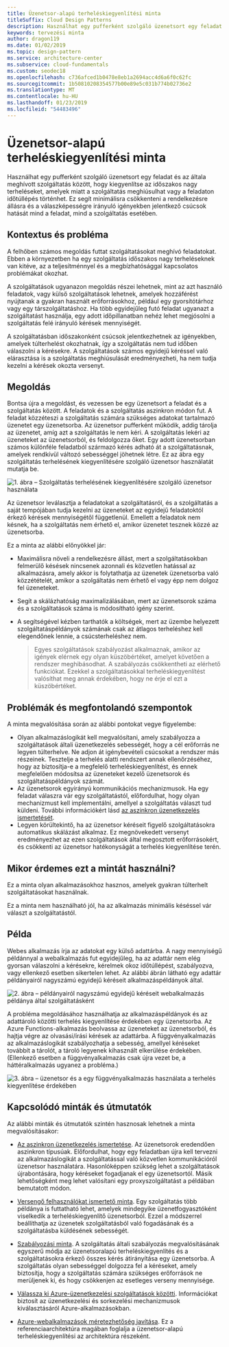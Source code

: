 ```yaml
---
title: Üzenetsor-alapú terheléskiegyenlítési minta
titleSuffix: Cloud Design Patterns
description: Használhat egy pufferként szolgáló üzenetsort egy feladat és az általa meghívott szolgáltatás között, hogy kiegyenlítse az időszakos nagy terheléseket.
keywords: tervezési minta
author: dragon119
ms.date: 01/02/2019
ms.topic: design-pattern
ms.service: architecture-center
ms.subservice: cloud-fundamentals
ms.custom: seodec18
ms.openlocfilehash: c736afced1b0478e8eb1a2694acc4d6a6f0c62fc
ms.sourcegitcommit: 1b50810208354577b00e89e5c031b774b02736e2
ms.translationtype: MT
ms.contentlocale: hu-HU
ms.lasthandoff: 01/23/2019
ms.locfileid: "54483496"
---
```

# <a name="queue-based-load-leveling-pattern"></a>Üzenetsor-alapú terheléskiegyenlítési minta

Használhat egy pufferként szolgáló üzenetsort egy feladat és az általa meghívott szolgáltatás között, hogy kiegyenlítse az időszakos nagy terheléseket, amelyek miatt a szolgáltatás meghiúsulhat vagy a feladaton időtúllépés történhet. Ez segít minimálisra csökkenteni a rendelkezésre állásra és a válaszképességre irányuló igényekben jelentkező csúcsok hatását mind a feladat, mind a szolgáltatás esetében.

## <a name="context-and-problem"></a>Kontextus és probléma

A felhőben számos megoldás futtat szolgáltatásokat meghívó feladatokat. Ebben a környezetben ha egy szolgáltatás időszakos nagy terheléseknek van kitéve, az a teljesítménnyel és a megbízhatósággal kapcsolatos problémákat okozhat.

A szolgáltatások ugyanazon megoldás részei lehetnek, mint az azt használó feladatok, vagy külső szolgáltatások lehetnek, amelyek hozzáférést nyújtanak a gyakran használt erőforrásokhoz, például egy gyorsítótárhoz vagy egy társzolgáltatáshoz. Ha több egyidejűleg futó feladat ugyanazt a szolgáltatást használja, egy adott időpillanatban nehéz lehet megjósolni a szolgáltatás felé irányuló kérések mennyiségét.

A szolgáltatásban időszakonként csúcsok jelentkezhetnek az igényekben, amelyek túlterhelést okozhatnak, így a szolgáltatás nem tud időben válaszolni a kérésekre. A szolgáltatások számos egyidejű kéréssel való elárasztása is a szolgáltatás meghiúsulását eredményezheti, ha nem tudja kezelni a kérések okozta versenyt.

## <a name="solution"></a>Megoldás

Bontsa újra a megoldást, és vezessen be egy üzenetsort a feladat és a szolgáltatás között. A feladatok és a szolgáltatás aszinkron módon fut. A feladat közzéteszi a szolgáltatás számára szükséges adatokat tartalmazó üzenetet egy üzenetsorba. Az üzenetsor pufferként működik, addig tárolja az üzenetet, amíg azt a szolgáltatás le nem kéri. A szolgáltatás lekéri az üzeneteket az üzenetsorból, és feldolgozza őket. Egy adott üzenetsorban számos különféle feladatból származó kérés adható át a szolgáltatásnak, amelyek rendkívül változó sebességgel jöhetnek létre. Ez az ábra egy szolgáltatás terhelésének kiegyenlítésére szolgáló üzenetsor használatát mutatja be.

![1. ábra – Szolgáltatás terhelésének kiegyenlítésére szolgáló üzenetsor használata](./_images/queue-based-load-leveling-pattern.png)

Az üzenetsor leválasztja a feladatokat a szolgáltatásról, és a szolgáltatás a saját tempójában tudja kezelni az üzeneteket az egyidejű feladatoktól érkező kérések mennyiségétől függetlenül. Emellett a feladatok nem késnek, ha a szolgáltatás nem érhető el, amikor üzenetet tesznek közzé az üzenetsorba.

Ez a minta az alábbi előnyökkel jár:

- Maximálisra növeli a rendelkezésre állást, mert a szolgáltatásokban felmerülő késések nincsenek azonnali és közvetlen hatással az alkalmazásra, amely akkor is folytathatja az üzenetek üzenetsorba való közzétételét, amikor a szolgáltatás nem érhető el vagy épp nem dolgoz fel üzeneteket.
- Segít a skálázhatóság maximalizálásában, mert az üzenetsorok száma és a szolgáltatások száma is módosítható igény szerint.
- A segítségével kézben tarthatók a költségek, mert az üzembe helyezett szolgáltatáspéldányok számának csak az átlagos terheléshez kell elegendőnek lennie, a csúcsterheléshez nem.

    >  Egyes szolgáltatások szabályozást alkalmaznak, amikor az igények elérnek egy olyan küszöbértéket, amelyet követően a rendszer meghibásodhat. A szabályozás csökkentheti az elérhető funkciókat. Ezekkel a szolgáltatásokkal terheléskiegyenlítést valósíthat meg annak érdekében, hogy ne érje el ezt a küszöbértéket.

## <a name="issues-and-considerations"></a>Problémák és megfontolandó szempontok

A minta megvalósítása során az alábbi pontokat vegye figyelembe:

- Olyan alkalmazáslogikát kell megvalósítani, amely szabályozza a szolgáltatások általi üzenetkezelés sebességét, hogy a cél erőforrás ne legyen túlterhelve. Ne adjon át igénybevételi csúcsokat a rendszer más részeinek. Tesztelje a terhelés alatti rendszert annak ellenőrzéséhez, hogy az biztosítja-e a megfelelő terheléskiegyenlítést, és ennek megfelelően módosítsa az üzeneteket kezelő üzenetsorok és szolgáltatáspéldányok számát.
- Az üzenetsorok egyirányú kommunikációs mechanizmusok. Ha egy feladat válaszra vár egy szolgáltatástól, előfordulhat, hogy olyan mechanizmust kell implementálni, amellyel a szolgáltatás választ tud küldeni. További információkért lásd [az aszinkron üzenetkezelés ismertetését](https://msdn.microsoft.com/library/dn589781.aspx).
- Legyen körültekintő, ha az üzenetsor kéréseit figyelő szolgáltatásokra automatikus skálázást alkalmaz. Ez megnövekedett versenyt eredményezhet az ezen szolgáltatások által megosztott erőforrásokért, és csökkenti az üzenetsor hatékonyságát a terhelés kiegyenlítése terén.

## <a name="when-to-use-this-pattern"></a>Mikor érdemes ezt a mintát használni?

Ez a minta olyan alkalmazásokhoz hasznos, amelyek gyakran túlterhelt szolgáltatásokat használnak.

Ez a minta nem használható jól, ha az alkalmazás minimális késéssel vár választ a szolgáltatástól.

## <a name="example"></a>Példa

Webes alkalmazás írja az adatokat egy külső adattárba. A nagy mennyiségű példánnyal a webalkalmazás fut egyidejűleg, ha az adattár nem elég gyorsan válaszolni a kérésekre, kérelmek okoz időtúllépést, szabályozva, vagy ellenkező esetben sikertelen lehet. Az alábbi ábrán látható egy adattár példányairól nagyszámú egyidejű kéréseit alkalmazáspéldányok által.

![2. ábra – példányairól nagyszámú egyidejű kéréseit webalkalmazás példánya által szolgáltatásként](./_images/queue-based-load-leveling-overwhelmed.png)

A probléma megoldásához használhatja az alkalmazáspéldányok és az adattároló közötti terhelés kiegyenlítése érdekében egy üzenetsorba. Az Azure Functions-alkalmazás beolvassa az üzeneteket az üzenetsorból, és hajtja végre az olvasási/írási kérések az adattárba. A függvényalkalmazás az alkalmazáslogikát szabályozhatja a sebesség, amellyel kéréseket továbbít a tárolót, a tároló legyenek kihasznált elkerülése érdekében. (Ellenkező esetben a függvényalkalmazás csak újra vezet be, a háttéralkalmazás ugyanez a probléma.)

![3. ábra – üzenetsor és a egy függvényalkalmazás használata a terhelés kiegyenlítése érdekében](./_images/queue-based-load-leveling-function.png)



## <a name="related-patterns-and-guidance"></a>Kapcsolódó minták és útmutatók

Az alábbi minták és útmutatók szintén hasznosak lehetnek a minta megvalósításakor:

- [Az aszinkron üzenetkezelés ismertetése](https://msdn.microsoft.com/library/dn589781.aspx). Az üzenetsorok eredendően aszinkron típusúak. Előfordulhat, hogy egy feladatban újra kell tervezni az alkalmazáslogikát a szolgáltatással való közvetlen kommunikációról üzenetsor használatára. Hasonlóképpen szükség lehet a szolgáltatások újrabontására, hogy kéréseket fogadjanak el egy üzenetsortól. Másik lehetőségként meg lehet valósítani egy proxyszolgáltatást a példában bemutatott módon.

- [Versengő felhasználókat ismertető minta](./competing-consumers.md). Egy szolgáltatás több példánya is futtatható lehet, amelyek mindegyike üzenetfogyasztóként viselkedik a terheléskiegyenlítő üzenetsorból. Ezzel a módszerrel beállíthatja az üzenetek szolgáltatásból való fogadásának és a szolgáltatásba küldésének sebességét.

- [Szabályozási minta](./throttling.md). A szolgáltatás általi szabályozás megvalósításának egyszerű módja az üzenetsoralapú terheléskiegyenlítés és a szolgáltatásokra érkező összes kérés átirányítása egy üzenetsorba. A szolgáltatás olyan sebességgel dolgozza fel a kéréseket, amely biztosítja, hogy a szolgáltatás számára szükséges erőforrások ne merüljenek ki, és hogy csökkenjen az esetleges verseny mennyisége.

- [Válassza ki Azure-üzenetkezelési szolgáltatások közötti](/azure/event-grid/compare-messaging-services). Információkat biztosít az üzenetkezelési és sorkezelési mechanizmusok kiválasztásáról Azure-alkalmazásokban.

- [Azure-webalkalmazások méretezhetőség javítása](../reference-architectures/app-service-web-app/scalable-web-app.md). Ez a referenciaarchitektúra magában foglalja a üzenetsor-alapú terheléskiegyenlítési az architektúra részeként.
